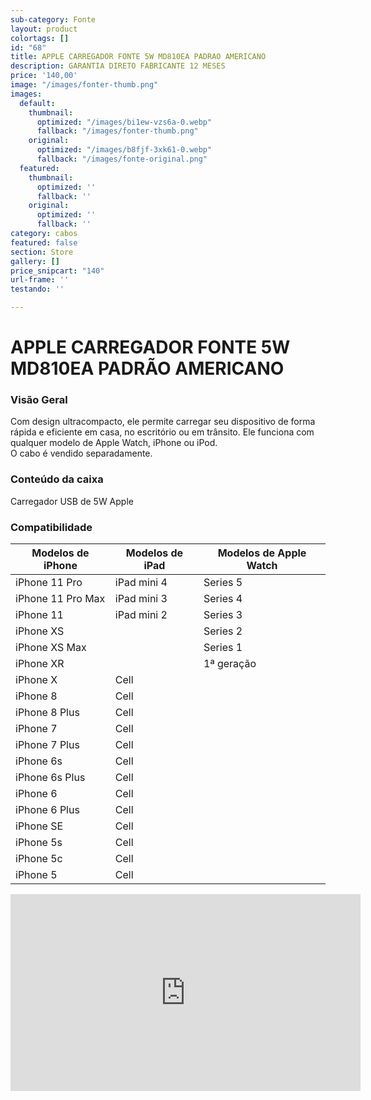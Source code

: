 ```yaml
---
sub-category: Fonte
layout: product
colortags: []
id: "68"
title: APPLE CARREGADOR FONTE 5W MD810EA PADRAO AMERICANO
description: GARANTIA DIRETO FABRICANTE 12 MESES
price: '140,00'
image: "/images/fonter-thumb.png"
images:
  default:
    thumbnail:
      optimized: "/images/bi1ew-vzs6a-0.webp"
      fallback: "/images/fonter-thumb.png"
    original:
      optimized: "/images/b8fjf-3xk61-0.webp"
      fallback: "/images/fonte-original.png"
  featured:
    thumbnail:
      optimized: ''
      fallback: ''
    original:
      optimized: ''
      fallback: ''
category: cabos
featured: false
section: Store
gallery: []
price_snipcart: "140"
url-frame: ''
testando: ''

---
```

# APPLE CARREGADOR FONTE 5W MD810EA PADRÃO AMERICANO

### 

### Visão Geral

Com design ultracompacto, ele permite carregar seu dispositivo de forma rápida e eficiente em casa, no escritório ou em trânsito. Ele funciona com qualquer modelo de Apple Watch, iPhone ou iPod.  
O cabo é vendido separadamente.

### Conteúdo da caixa

Carregador USB de 5W Apple

### Compatibilidade

| Modelos de iPhone  |  Modelos de iPad  |  Modelos de Apple Watch |
| --- | --- | --- |
| iPhone 11 Pro | iPad mini 4 | Series 5 |
| iPhone 11 Pro Max | iPad mini 3 | Series 4 |
| iPhone 11 | iPad mini 2 | Series 3 |
| iPhone XS |  | Series 2 |
| iPhone XS Max | | Series 1 |
| iPhone XR |  | 1ª geração |
| iPhone X | Cell |  |
| iPhone 8 | Cell |  |
| iPhone 8 Plus | Cell |  |
| iPhone 7 | Cell |  |
| iPhone 7 Plus | Cell |  |
| iPhone 6s | Cell |  |
| iPhone 6s Plus | Cell |  |
| iPhone 6 | Cell |  |
| iPhone 6 Plus | Cell |  |
| iPhone SE | Cell |  |
| iPhone 5s | Cell |  |
| iPhone 5c | Cell |  |
| iPhone 5 | Cell |  |

<iframe
width="560"
height="315"
src="https://www.youtube.com/embed/lUd9SQCkDj0"
frameborder="0"
allow="accelerometer;
autoplay;
encrypted-media;
gyroscope;
picture-in-picture"
allowfullscreen

> 

</iframe>